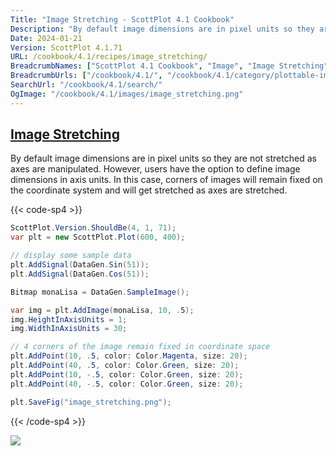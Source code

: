 ```yaml
---
Title: "Image Stretching - ScottPlot 4.1 Cookbook"
Description: "By default image dimensions are in pixel units so they are not stretched as axes are manipulated. However, users have the option to define image dimensions in axis units. In this case, corners of images will remain fixed on the coordinate system and will get stretched as axes are stretched."
Date: 2024-01-21
Version: ScottPlot 4.1.71
URL: /cookbook/4.1/recipes/image_stretching/
BreadcrumbNames: ["ScottPlot 4.1 Cookbook", "Image", "Image Stretching"]
BreadcrumbUrls: ["/cookbook/4.1/", "/cookbook/4.1/category/plottable-image", "/cookbook/4.1/recipes/image_stretching/"]
SearchUrl: "/cookbook/4.1/search/"
OgImage: "/cookbook/4.1/images/image_stretching.png"
---
```


<h2><a id='image-stretching' href='/cookbook/4.1/recipes/image_stretching/'>Image Stretching</a></h2>

By default image dimensions are in pixel units so they are not stretched as axes are manipulated. However, users have the option to define image dimensions in axis units. In this case, corners of images will remain fixed on the coordinate system and will get stretched as axes are stretched.

{{< code-sp4 >}}

```cs
ScottPlot.Version.ShouldBe(4, 1, 71);
var plt = new ScottPlot.Plot(600, 400);

// display some sample data
plt.AddSignal(DataGen.Sin(51));
plt.AddSignal(DataGen.Cos(51));

Bitmap monaLisa = DataGen.SampleImage();

var img = plt.AddImage(monaLisa, 10, .5);
img.HeightInAxisUnits = 1;
img.WidthInAxisUnits = 30;

// 4 corners of the image remain fixed in coordinate space
plt.AddPoint(10, .5, color: Color.Magenta, size: 20);
plt.AddPoint(40, .5, color: Color.Green, size: 20);
plt.AddPoint(10, -.5, color: Color.Green, size: 20);
plt.AddPoint(40, -.5, color: Color.Green, size: 20);

plt.SaveFig("image_stretching.png");
```

{{< /code-sp4 >}}

<img src='../../images/image_stretching.png' class='d-block mx-auto my-5' />


